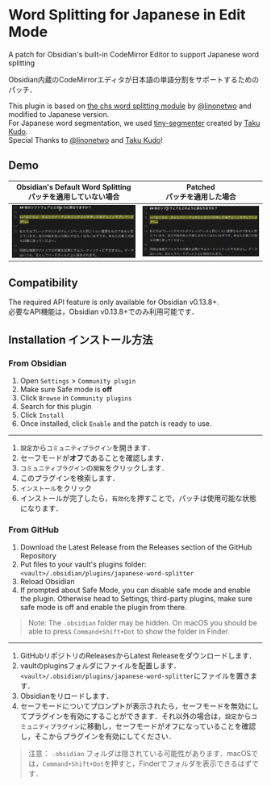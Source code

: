 # Word Splitting for Japanese in Edit Mode

A patch for Obsidian's built-in CodeMirror Editor to support Japanese word splitting

Obsidian内蔵のCodeMirrorエディタが日本語の単語分割をサポートするためのパッチ．

This plugin is based on [the chs word splitting module](https://github.com/linonetwo/segmentit) by [@linonetwo](https://github.com/linonetwo) and modified to Japanese version.  
For Japanese word segmentation, we used [tiny-segmenter](http://chasen.org/~taku/software/TinySegmenter/) created by [Taku Kudo](https://github.com/taku910).  
Special Thanks to [@linonetwo](https://github.com/linonetwo) and [Taku Kudo](https://github.com/taku910)!

## Demo

| Obsidian's Default Word Splitting<br>パッチを適用していない場合 | Patched<br>パッチを適用した場合 |
| ------------------ | ----------- |
| ![ob-default-splitting](https://github.com/sonarAIT/cm-japanese-patch/blob/main/img/off.gif)|![ob-patched-splitting](https://github.com/sonarAIT/cm-japanese-patch/blob/main/img/on.gif)|

## Compatibility

The required API feature is only available for Obsidian v0.13.8+.  
必要なAPI機能は，Obsidian v0.13.8+でのみ利用可能です．

## Installation インストール方法

### From Obsidian

1. Open `Settings` > `Community plugin`
2. Make sure Safe mode is **off**
3. Click `Browse` in  `Community plugins`
4. Search for this plugin
5. Click `Install`
6. Once installed, click `Enable` and the patch is ready to use.

***

1. `設定`から`コミュニティプラグイン`を開きます．
2. セーフモードが**オフ**であることを確認します．
3. `コミュニティプラグイン`の`閲覧`をクリックします．
4. このプラグインを検索します．
5. `インストール`をクリック
6. インストールが完了したら，`有効化`を押すことで，パッチは使用可能な状態になります．

### From GitHub

1. Download the Latest Release from the Releases section of the GitHub Repository
2. Put files to your vault's plugins folder: `<vault>/.obsidian/plugins/japanese-word-splitter`  
3. Reload Obsidian
4. If prompted about Safe Mode, you can disable safe mode and enable the plugin.
Otherwise head to Settings, third-party plugins, make sure safe mode is off and
enable the plugin from there.

> Note: The `.obsidian` folder may be hidden. On macOS you should be able to press `Command+Shift+Dot` to show the folder in Finder.

***

1. GitHubリポジトリのReleasesからLatest Releaseをダウンロードします．
2. vaultのpluginsフォルダにファイルを配置します．`<vault>/.obsidian/plugins/japanese-word-splitter`にファイルを置きます．
3. Obsidianをリロードします．
4. セーフモードについてプロンプトが表示されたら，セーフモードを無効にしてプラグインを有効にすることができます．それ以外の場合は，`設定`から`コミュニティプラグイン`に移動し，セーフモードがオフになっていることを確認し，そこからプラグインを有効にしてください．

> 注意： `.obsidian` フォルダは隠されている可能性があります．macOSでは，`Command+Shift+Dot`を押すと，Finderでフォルダを表示できるはずです．
